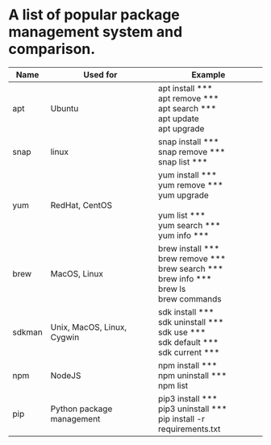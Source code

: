 # A list of popular package management system and comparison.

| Name        | Used for          | Example |
| ----------- | ---------------   | -----   |
| apt | Ubuntu | apt install *** <br> apt remove *** <br> apt search *** <br> apt update <br> apt upgrade |
| snap | linux | snap install *** <br> snap remove *** <br> snap list *** |
| yum | RedHat, CentOS | yum install *** <br> yum remove *** <br> yum upgrade <br> <br> yum list *** <br> yum search *** <br> yum info *** |
| brew | MacOS, Linux | brew install *** <br> brew remove *** <br> brew search *** <br> brew info *** <br> brew ls <br> brew commands|
| sdkman | Unix, MacOS, Linux, Cygwin | sdk install *** <br> sdk uninstall *** <br> sdk use *** <br> sdk default *** <br> sdk current ***|
| npm | NodeJS | npm install *** <br> npm uninstall *** <br> npm list |
| pip | Python package management | pip3 install *** <br> pip3 uninstall *** <br> pip install -r requirements.txt |
